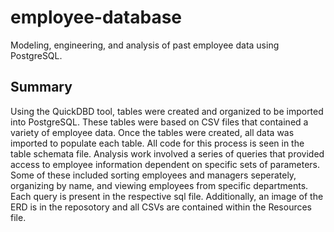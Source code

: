 # employee-database
Modeling, engineering, and analysis of past employee data using PostgreSQL.

## Summary
Using the QuickDBD tool, tables were created and organized to be imported into PostgreSQL. These tables were based on CSV files that contained a variety of employee data. Once the tables were created, all data was imported to populate each table. All code for this process is seen in the table schemata file. Analysis work involved a series of queries that provided access to employee information dependent on specific sets of parameters. Some of these included sorting employees and managers seperately, organizing by name, and viewing employees from specific departments. Each query is present in the respective sql file. Additionally, an image of the ERD is in the reposotory and all CSVs are contained within the Resources file.
